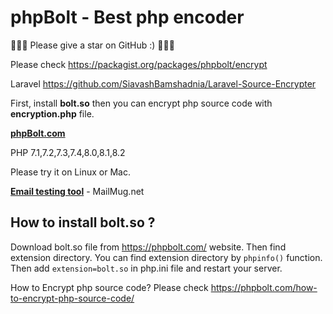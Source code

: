 # phpBolt - Best php encoder  

🌟🌟🌟 Please give a star on GitHub :)  🌟🌟🌟

Please check https://packagist.org/packages/phpbolt/encrypt

Laravel https://github.com/SiavashBamshadnia/Laravel-Source-Encrypter

First, install **bolt.so** then you can encrypt php source code with **encryption.php** file. 

**[phpBolt.com](https://phpBolt.com)**

PHP 7.1,7.2,7.3,7.4,8.0,8.1,8.2

Please try it on Linux or Mac.

**[Email testing tool](https://youtu.be/fAXevTJ0r8I)** - MailMug.net

## How to install bolt.so ?
Download bolt.so file from https://phpbolt.com/ website. Then find extension directory. 
You can find extension directory by `phpinfo()` function. 
Then add `extension=bolt.so` in php.ini file and restart your server. 

How to Encrypt php source code?
Please check https://phpbolt.com/how-to-encrypt-php-source-code/
